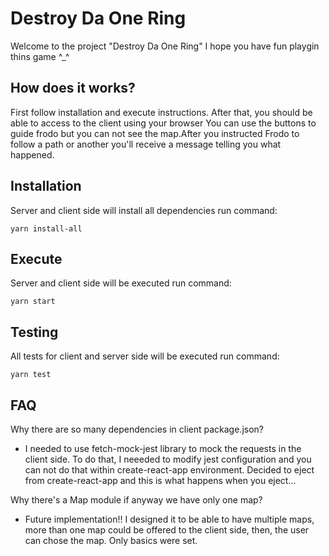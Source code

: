 # Destroy Da One Ring
Welcome to the project "Destroy Da One Ring"
I hope you have fun playgin thins game ^_^

## How does it works?
First follow installation and execute instructions. After that, you should be able to access to the client using your browser
You can use the buttons to guide frodo but you can not see the map.After you instructed Frodo to follow a path or another you'll receive a message telling you what happened.

## Installation
Server and client side will install all dependencies
run command:

`yarn install-all`

## Execute
Server and client side will be executed
run command:

`yarn start`

## Testing
All tests for client and server side will be executed
run command:

`yarn test`


## FAQ
Why there are so many dependencies in client package.json?
- I needed to use fetch-mock-jest library to mock the requests in the client side. To do that, I neeeded to modify jest configuration and you can not do that within create-react-app environment. Decided to eject from create-react-app and this is what happens when you eject...

Why there's a Map module if anyway we have only one map?
- Future implementation!! I designed it to be able to have multiple maps, more than one map could be offered to the client side, then, the user can chose the map. Only basics were set.